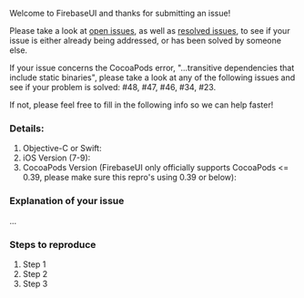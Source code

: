 Welcome to FirebaseUI and thanks for submitting an issue!

Please take a look at [open issues](https://github.com/firebase/FirebaseUI-iOS/issues?q=is%3Aopen+is%3Aissue), as well as [resolved issues](https://github.com/firebase/FirebaseUI-iOS/issues?q=is%3Aissue+is%3Aclosed), to see if your issue is either already being addressed, or has been solved by someone else.

If your issue concerns the CocoaPods error, "...transitive dependencies that include static binaries", please take a look at any of the following issues and see if your problem is solved: #48, #47, #46, #34, #23.

If not, please feel free to fill in the following info so we can help faster!

### Details:
  1. Objective-C or Swift:
  2. iOS Version (7-9):
  3. CocoaPods Version (FirebaseUI only officially supports CocoaPods <= 0.39, please make sure this repro's using 0.39 or below):

### Explanation of your issue
...

### Steps to reproduce
  1. Step 1
  2. Step 2
  3. Step 3
